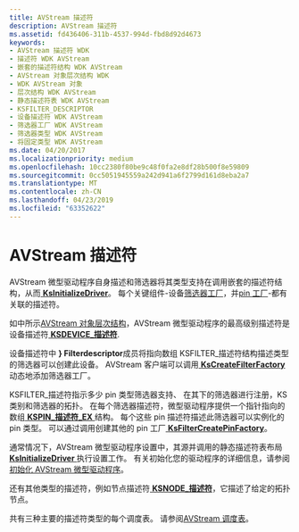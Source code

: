```yaml
---
title: AVStream 描述符
description: AVStream 描述符
ms.assetid: fd436406-311b-4537-994d-fbd8d92d4673
keywords:
- AVStream 描述符 WDK
- 描述符 WDK AVStream
- 嵌套的描述符结构 WDK AVStream
- AVStream 对象层次结构 WDK
- WDK AVStream 对象
- 层次结构 WDK AVStream
- 静态描述符表 WDK AVStream
- KSFILTER_DESCRIPTOR
- 设备描述符 WDK AVStream
- 筛选器工厂 WDK AVStream
- 筛选器类型 WDK AVStream
- 将固定类型 WDK AVStream
ms.date: 04/20/2017
ms.localizationpriority: medium
ms.openlocfilehash: 10cc2380f80be9c48f0fa2e8df28b500f8e59809
ms.sourcegitcommit: 0cc5051945559a242d941a6f2799d161d8eba2a7
ms.translationtype: MT
ms.contentlocale: zh-CN
ms.lasthandoff: 04/23/2019
ms.locfileid: "63352622"
---
```

# <a name="avstream-descriptors"></a>AVStream 描述符





AVStream 微型驱动程序自身描述和筛选器将其类型支持在调用嵌套的描述符结构，从而[ **KsInitializeDriver**](https://msdn.microsoft.com/library/windows/hardware/ff562683)。 每个关键组件-设备[筛选器工厂](https://msdn.microsoft.com/library/windows/hardware/ff536385)，并[pin 工厂](https://msdn.microsoft.com/library/windows/hardware/ff537747)-都有关联的描述符。

如中所示[AVStream 对象层次结构](avstream-object-hierarchy.md)，AVStream 微型驱动程序的最高级别描述符是设备描述符[ **KSDEVICE\_描述符**](https://msdn.microsoft.com/library/windows/hardware/ff561691).

设备描述符中 **} Filterdescriptor**成员将指向数组 KSFILTER\_描述符结构描述类型的筛选器可以创建此设备。 AVStream 客户端可以调用[ **KsCreateFilterFactory** ](https://msdn.microsoft.com/library/windows/hardware/ff561650)动态地添加筛选器工厂。

KSFILTER\_描述符指示多少 pin 类型筛选器支持、 在其下的筛选器进行注册，KS 类别和筛选器的拓扑。 在每个筛选器描述符，微型驱动程序提供一个指针指向的数组[ **KSPIN\_描述符\_EX** ](https://msdn.microsoft.com/library/windows/hardware/ff563534)结构。 每个这些 pin 描述符描述此筛选器可以实例化的 pin 类型。 可以通过调用创建其他的 pin 工厂[ **KsFilterCreatePinFactory**](https://msdn.microsoft.com/library/windows/hardware/ff562529)。

通常情况下，AVStream 微型驱动程序设置中，其源并调用的静态描述符表布局[ **KsInitializeDriver** ](https://msdn.microsoft.com/library/windows/hardware/ff562683)执行设置工作。 有关初始化您的驱动程序的详细信息，请参阅[初始化 AVStream 微型驱动程序](initializing-an-avstream-minidriver.md)。

还有其他类型的描述符，例如节点描述符[ **KSNODE\_描述符**](https://msdn.microsoft.com/library/windows/hardware/ff563473)，它描述了给定的拓扑节点。

共有三种主要的描述符类型的每个调度表。 请参阅[AVStream 调度表](avstream-dispatch-tables.md)。

 

 




